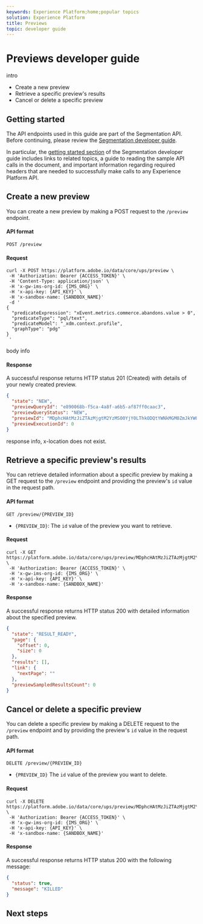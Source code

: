 ```yaml
---
keywords: Experience Platform;home;popular topics
solution: Experience Platform
title: Previews
topic: developer guide
---
```


# Previews developer guide

intro

- Create a new preview
- Retrieve a specific preview's results
- Cancel or delete a specific preview

## Getting started

The API endpoints used in this guide are part of the Segmentation API. Before continuing, please review the [Segmentation developer guide](../developer-guide.md).

In particular, the [getting started section](../developer-guide.md#getting-started) of the Segmentation developer guide includes links to related topics, a guide to reading the sample API calls in the document, and important information regarding required headers that are needed to successfully make calls to any Experience Platform API.

## Create a new preview

You can create a new preview by making a POST request to the `/preview` endpoint.

#### API format

```http
POST /preview
```

#### Request

```shell
curl -X POST https://platform.adobe.io/data/core/ups/preview \
 -H 'Authorization: Bearer {ACCESS_TOKEN}' \
 -H 'Content-Type: application/json' \
 -H 'x-gw-ims-org-id: {IMS_ORG}' \
 -H 'x-api-key: {API_KEY}' \
 -H 'x-sandbox-name: {SANDBOX_NAME}'
 -d '
{
  "predicateExpression": "xEvent.metrics.commerce.abandons.value > 0",
  "predicateType": "pql/text",
  "predicateModel": "_xdm.context.profile",
  "graphType": "pdg"
}
 '
```

body info

#### Response

A successful response returns HTTP status 201 (Created) with details of your newly created preview.

```json
{
  "state": "NEW",
  "previewQueryId": "e890068b-f5ca-4a8f-a6b5-af87ff0caac3",
  "previewQueryStatus": "NEW",
  "previewId": "MDphcHAtMzJiZTAzMjgtM2YzMS00YjY0LThkODQtYWNkMGM0ZmJkYWQzOmU4OTAwNjhiLWY1Y2EtNGE4Zi1hNmI1LWFmODdmZjBjYWFjMzow",
  "previewExecutionId": 0
}
```

response info, x-location does not exist.

## Retrieve a specific preview's results

You can retrieve detailed information about a specific preview by making a GET request to the `/preview` endpoint and providing the preview's `id` value in the request path.

#### API format

```http
GET /preview/{PREVIEW_ID}
```

- `{PREVIEW_ID}`: The `id` value of the preview you want to retrieve.

#### Request

```shell
curl -X GET https://platform.adobe.io/data/core/ups/preview/MDphcHAtMzJiZTAzMjgtM2YzMS00YjY0LThkODQtYWNkMGM0ZmJkYWQzOmU4OTAwNjhiLWY1Y2EtNGE4Zi1hNmI1LWFmODdmZjBjYWFjMzow \
 -H 'Authorization: Bearer {ACCESS_TOKEN}' \
 -H 'x-gw-ims-org-id: {IMS_ORG}' \
 -H 'x-api-key: {API_KEY}' \
 -H 'x-sandbox-name: {SANDBOX_NAME}'
```

#### Response

A successful response returns HTTP status 200 with detailed information about the specified preview.

```json
{
  "state": "RESULT_READY",
  "page": {
    "offset": 0,
    "size": 0
  },
  "results": [],
  "link": {
    "nextPage": ""
  },
  "previewSampledResultsCount": 0
}
```

## Cancel or delete a specific preview

You can delete a specific preview by making a DELETE request to the `/preview` endpoint and by providing the preview's `id` value in the request path.

#### API format

```http
DELETE /preview/{PREVIEW_ID}
```

- `{PREVIEW_ID}` The `id` value of the preview you want to delete.

#### Request

```shell
curl -X DELETE https://platform.adobe.io/data/core/ups/preview/MDphcHAtMzJiZTAzMjgtM2YzMS00YjY0LThkODQtYWNkMGM0ZmJkYWQzOmU4OTAwNjhiLWY1Y2EtNGE4Zi1hNmI1LWFmODdmZjBjYWFjMzow \
 -H 'Authorization: Bearer {ACCESS_TOKEN}' \
 -H 'x-gw-ims-org-id: {IMS_ORG}' \
 -H 'x-api-key: {API_KEY}' \
 -H 'x-sandbox-name: {SANDBOX_NAME}'
```

#### Response

A successful response returns HTTP status 200 with the following message:

```json
{
  "status": true,
  "message": "KILLED"
}
```

## Next steps